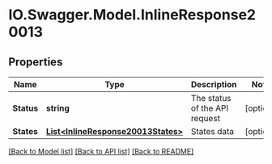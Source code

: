 # IO.Swagger.Model.InlineResponse20013
## Properties

Name | Type | Description | Notes
------------ | ------------- | ------------- | -------------
**Status** | **string** | The status of the API request | [optional] 
**States** | [**List&lt;InlineResponse20013States&gt;**](InlineResponse20013States.md) | States data | [optional] 

[[Back to Model list]](../README.md#documentation-for-models) [[Back to API list]](../README.md#documentation-for-api-endpoints) [[Back to README]](../README.md)

